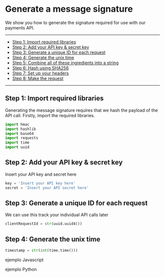 # Generate a message signature


We show you how to generate the signature required for use with our payments API.

---

- [Step 1: Import required libraries](#step-1-import-required-libraries)
- [Step 2: Add your API key & secret key](#step-2-add-api-key-and-secret-key)
- [Step 3: Generate a unique ID for each request](#step-3-genetate-unique-id)
- [Step 4: Generate the unix time](#step-4-generate-unix-time)
- [Step 5: Combine all of these ingredients into a string](#step-5-combine-into-string)
- [Step 6: Hash using SHA256](#step-6-hash-using-sha256)
- [Step 7: Set up your headers](#step-7-set-up-headers)
- [Step 8: Make the request](#step-8-make-request)

---

## Step 1: Import required libraries

Generating the message signature requires that we hash the payload of the API call.
Firstly, import the required libraries.

```python
import hmac
import hashlib
import base64
import requests
import time
import uuid
```

## Step 2: Add your API key & secret key

Insert your API key and secret here

```python
key = 'Insert your API key here'
secret = 'Insert your API secret here'
```

## Step 3: Generate a unique ID for each request

We can use this track your individual API calls later

```python
clientRequestId = str(uuid.uuid4())
```

## Step 4: Generate the unix time

```python
timestamp = str(int(time.time()))
```

<!--
type: tab
titles: Javascript, Python, Java
-->

ejemplo Javascript

<!--
type: tab
-->

ejemplo Python

<!-- type: tab end -->
